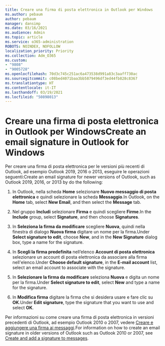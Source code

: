 ```yaml
---
title: Creare una firma di posta elettronica in Outlook per Windows
ms.author: pebaum
author: pebaum
manager: dansimp
ms.date: 03/16/2021
ms.audience: Admin
ms.topic: article
ms.service: o365-administration
ROBOTS: NOINDEX, NOFOLLOW
localization_priority: Priority
ms.collection: Adm_O365
ms.custom:
- "9808"
- "9005728"
ms.openlocfilehash: 70d3c745c251ac6a473538d991a83c3aaff730ac
ms.sourcegitcommit: c08bed4071baa3bb5879496df3ed44fb828c8367
ms.translationtype: HT
ms.contentlocale: it-IT
ms.lasthandoff: 03/19/2021
ms.locfileid: "50898013"
---
```

# <a name="create-an-email-signature-in-outlook-for-windows"></a><span data-ttu-id="90776-102">Creare una firma di posta elettronica in Outlook per Windows</span><span class="sxs-lookup"><span data-stu-id="90776-102">Create an email signature in Outlook for Windows</span></span>

<span data-ttu-id="90776-103">Per creare una firma di posta elettronica per le versioni più recenti di Outlook, ad esempio Outlook 2019, 2016 o 2013, eseguire le operazioni seguenti:</span><span class="sxs-lookup"><span data-stu-id="90776-103">Create an email signature for newer versions of Outlook, such as Outlook 2019, 2016, or 2013 by do the following:</span></span>

1. <span data-ttu-id="90776-104">In Outlook, nella scheda **Home** selezionare **Nuovo messaggio di posta elettronica** e quindi selezionare la scheda **Messaggio**.</span><span class="sxs-lookup"><span data-stu-id="90776-104">In Outlook, on the **Home** tab, select **New Email**, and then select the **Message** tab.</span></span>

1. <span data-ttu-id="90776-105">Nel gruppo **Includi** selezionare **Firma** e quindi scegliere **Firme**.</span><span class="sxs-lookup"><span data-stu-id="90776-105">In the **Include** group, select **Signature**, and then choose **Signatures**.</span></span>

1. <span data-ttu-id="90776-106">In **Seleziona la firma da modificare** scegliere **Nuova**, quindi nella finestra di dialogo **Nuova firma** digitare un nome per la firma.</span><span class="sxs-lookup"><span data-stu-id="90776-106">Under **Select signature to edit**, choose **New**, and in the **New Signature** dialog box, type a name for the signature.</span></span>

1. <span data-ttu-id="90776-107">In **Scegli la firma predefinita** nell’elenco **Account di posta elettronica** selezionare un account di posta elettronica da associare alla firma nell'elenco.</span><span class="sxs-lookup"><span data-stu-id="90776-107">Under **Choose default signature**, in the **E-mail account** list, select an email account to associate with the signature.</span></span>

1. <span data-ttu-id="90776-108">In **Selezionare la firma da modificare** seleziona **Nuova** e digita un nome per la firma.</span><span class="sxs-lookup"><span data-stu-id="90776-108">Under **Select signature to edit**, select **New** and type a name for the signature.</span></span>

1. <span data-ttu-id="90776-109">In **Modifica firma** digitare la firma che si desidera usare e fare clic su **OK**.</span><span class="sxs-lookup"><span data-stu-id="90776-109">Under **Edit signature**, type the signature that you want to use and select **OK**.</span></span>

<span data-ttu-id="90776-110">Per informazioni su come creare una firma di posta elettronica in versioni precedenti di Outlook, ad esempio Outlook 2010 o 2007, vedere [Creare e aggiungere una firma ai messaggi](https://support.microsoft.com/office/8ee5d4f4-68fd-464a-a1c1-0e1c80bb27f2#ID0EAADAAA=Office_2007_-_2010).</span><span class="sxs-lookup"><span data-stu-id="90776-110">For information on how to create an email signature in older versions of Outlook such as Outlook 2010 or 2007, see [Create and add a signature to messages](https://support.microsoft.com/office/8ee5d4f4-68fd-464a-a1c1-0e1c80bb27f2#ID0EAADAAA=Office_2007_-_2010).</span></span>

